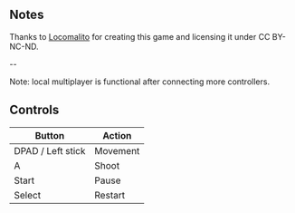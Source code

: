 ## Notes

Thanks to [Locomalito](https://locomalito.com/) for creating this game and licensing it under CC BY-NC-ND.

--

Note: local multiplayer is functional after connecting more controllers. 

## Controls

| Button | Action |
|--|--| 
|DPAD / Left stick|Movement|
|A|Shoot|
|Start|Pause|
|Select|Restart|


